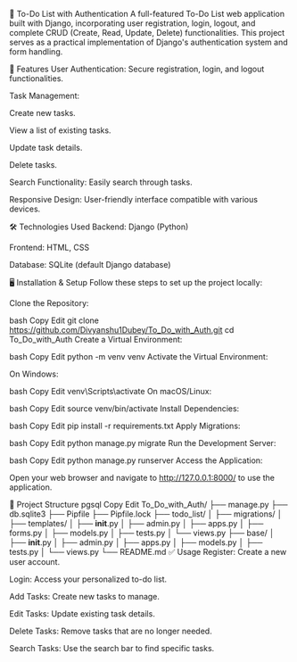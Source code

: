📝 To-Do List with Authentication
A full-featured To-Do List web application built with Django, incorporating user registration, login, logout, and complete CRUD (Create, Read, Update, Delete) functionalities. This project serves as a practical implementation of Django's authentication system and form handling.

🚀 Features
User Authentication: Secure registration, login, and logout functionalities.

Task Management:

Create new tasks.

View a list of existing tasks.

Update task details.

Delete tasks.

Search Functionality: Easily search through tasks.

Responsive Design: User-friendly interface compatible with various devices.

🛠️ Technologies Used
Backend: Django (Python)

Frontend: HTML, CSS

Database: SQLite (default Django database)

🖥️ Installation & Setup
Follow these steps to set up the project locally:

Clone the Repository:

bash
Copy
Edit
git clone https://github.com/Divyanshu1Dubey/To_Do_with_Auth.git
cd To_Do_with_Auth
Create a Virtual Environment:

bash
Copy
Edit
python -m venv venv
Activate the Virtual Environment:

On Windows:

bash
Copy
Edit
venv\Scripts\activate
On macOS/Linux:

bash
Copy
Edit
source venv/bin/activate
Install Dependencies:

bash
Copy
Edit
pip install -r requirements.txt
Apply Migrations:

bash
Copy
Edit
python manage.py migrate
Run the Development Server:

bash
Copy
Edit
python manage.py runserver
Access the Application:

Open your web browser and navigate to http://127.0.0.1:8000/ to use the application.

📂 Project Structure
pgsql
Copy
Edit
To_Do_with_Auth/
├── manage.py
├── db.sqlite3
├── Pipfile
├── Pipfile.lock
├── todo_list/
│   ├── migrations/
│   ├── templates/
│   ├── __init__.py
│   ├── admin.py
│   ├── apps.py
│   ├── forms.py
│   ├── models.py
│   ├── tests.py
│   └── views.py
├── base/
│   ├── __init__.py
│   ├── admin.py
│   ├── apps.py
│   ├── models.py
│   ├── tests.py
│   └── views.py
└── README.md
✅ Usage
Register: Create a new user account.

Login: Access your personalized to-do list.

Add Tasks: Create new tasks to manage.

Edit Tasks: Update existing task details.

Delete Tasks: Remove tasks that are no longer needed.

Search Tasks: Use the search bar to find specific tasks.
